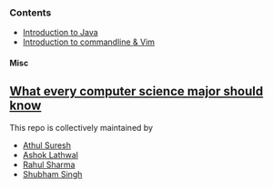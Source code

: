 ### Contents
* [Introduction to Java](introduction)
* [Introduction to commandline & Vim](commandline)


#### Misc
[What every computer science major should
know](http://matt.might.net/articles/what-cs-majors-should-know/)
---

This repo is collectively maintained by 
* [Athul Suresh](https://github.com/crunchbang)
* [Ashok Lathwal](https://github.com/ashoklathwal)
* [Rahul Sharma](https://github.com/rahul10019)
* [Shubham Singh](https://github.com/singhShubh)




